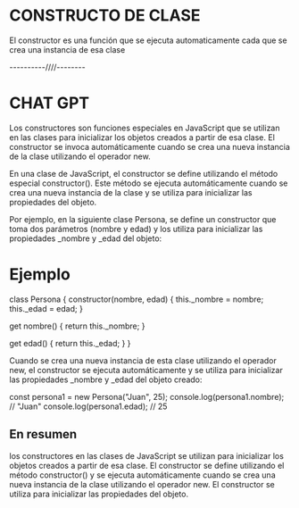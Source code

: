 # CONSTRUCTO DE CLASE

El constructor es una función que se ejecuta automaticamente cada que se crea una instancia de esa clase

----------////--------

# CHAT GPT

Los constructores son funciones especiales en JavaScript que se utilizan en las clases para inicializar los objetos creados a partir de esa clase. El constructor se invoca automáticamente cuando se crea una nueva instancia de la clase utilizando el operador new.

En una clase de JavaScript, el constructor se define utilizando el método especial constructor(). Este método se ejecuta automáticamente cuando se crea una nueva instancia de la clase y se utiliza para inicializar las propiedades del objeto.

Por ejemplo, en la siguiente clase Persona, se define un constructor que toma dos parámetros (nombre y edad) y los utiliza para inicializar las propiedades \_nombre y \_edad del objeto:

# Ejemplo

class Persona {
constructor(nombre, edad) {
this.\_nombre = nombre;
this.\_edad = edad;
}

get nombre() {
return this.\_nombre;
}

get edad() {
return this.\_edad;
}
}

Cuando se crea una nueva instancia de esta clase utilizando el operador new, el constructor se ejecuta automáticamente y se utiliza para inicializar las propiedades \_nombre y \_edad del objeto creado:

const persona1 = new Persona("Juan", 25);
console.log(persona1.nombre); // "Juan"
console.log(persona1.edad); // 25

## En resumen

los constructores en las clases de JavaScript se utilizan para inicializar los objetos creados a partir de esa clase. El constructor se define utilizando el método constructor() y se ejecuta automáticamente cuando se crea una nueva instancia de la clase utilizando el operador new. El constructor se utiliza para inicializar las propiedades del objeto.

